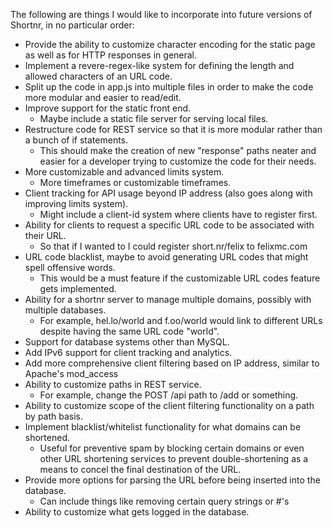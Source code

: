 The following are things I would like to incorporate into future versions of Shortnr, in no particular order:

- Provide the ability to customize character encoding for the static page as well as for HTTP responses in general.
- Implement a revere-regex-like system for defining the length and allowed characters of an URL code.
- Split up the code in app.js into multiple files in order to make the code more modular and easier to read/edit.
- Improve support for the static front end.
    - Maybe include a static file server for serving local files.
- Restructure code for REST service so that it is more modular rather than a bunch of if statements.
    - This should make the creation of new "response" paths neater and easier for a developer trying to customize the code for their needs.
- More customizable and advanced limits system.
    - More timeframes or customizable timeframes.
- Client tracking for API usage beyond IP address (also goes along with improving limits system).
    - Might include a client-id system where clients have to register first.
- Ability for clients to request a specific URL code to be associated with their URL.
    - So that if I wanted to I could register short.nr/felix to felixmc.com
- URL code blacklist, maybe to avoid generating URL codes that might spell offensive words.
    - This would be a must feature if the customizable URL codes feature gets implemented.
- Ability for a shortnr server to manage multiple domains, possibly with multiple databases.
    - For example, hel.lo/world and f.oo/world would link to different URLs despite having the same URL code "world".
- Support for database systems other than MySQL.
- Add IPv6 support for client tracking and analytics.
- Add more comprehensive client filtering based on IP address, similar to Apache's mod_access
- Ability to customize paths in REST service.
    - For example, change the POST /api path to /add or something.
- Ability to customize scope of the client filtering functionality on a path by path basis.
- Implement blacklist/whitelist functionality for what domains can be shortened.
    - Useful for preventive spam by blocking certain domains or even other URL shortening services to prevent double-shortening as a means to concel the final destination of the URL.
- Provide more options for parsing the URL before being inserted into the database.
    - Can include things like removing certain query strings or #'s
- Ability to customize what gets logged in the database.
